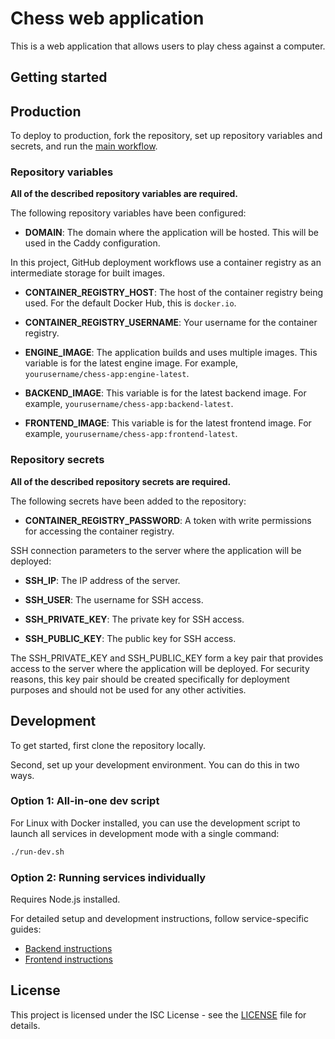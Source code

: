 # Chess web application

This is a web application that allows users to play chess against a computer.

## Getting started

## Production

To deploy to production, fork the repository, set up repository variables and secrets, and run the [main workflow](.github/workflows/main.yml).

### Repository variables

**All of the described repository variables are required.**

The following repository variables have been configured:

- **DOMAIN**: The domain where the application will be hosted. This will be used in the Caddy configuration.

In this project, GitHub deployment workflows use a container registry as an intermediate storage for built images.

- **CONTAINER_REGISTRY_HOST**: The host of the container registry being used. For the default Docker Hub, this is `docker.io`.

- **CONTAINER_REGISTRY_USERNAME**: Your username for the container registry.

- **ENGINE_IMAGE**: The application builds and uses multiple images. This variable is for the latest engine image. For example, `yourusername/chess-app:engine-latest`.

- **BACKEND_IMAGE**: This variable is for the latest backend image. For example, `yourusername/chess-app:backend-latest`.

- **FRONTEND_IMAGE**: This variable is for the latest frontend image. For example, `yourusername/chess-app:frontend-latest`.

### Repository secrets

**All of the described repository secrets are required.**

The following secrets have been added to the repository:

- **CONTAINER_REGISTRY_PASSWORD**: A token with write permissions for accessing the container registry.

SSH connection parameters to the server where the application will be deployed:

- **SSH_IP**: The IP address of the server.

- **SSH_USER**: The username for SSH access.

- **SSH_PRIVATE_KEY**: The private key for SSH access.

- **SSH_PUBLIC_KEY**: The public key for SSH access.

The SSH_PRIVATE_KEY and SSH_PUBLIC_KEY form a key pair that provides access to the server where the application will be deployed. For security reasons, this key pair should be created specifically for deployment purposes and should not be used for any other activities.

## Development

To get started, first clone the repository locally.

Second, set up your development environment. You can do this in two ways.

### Option 1: All-in-one dev script

For Linux with Docker installed, you can use the development script to launch all services in development mode with a single command:

```sh
./run-dev.sh
```

### Option 2: Running services individually

Requires Node.js installed.

For detailed setup and development instructions, follow service-specific guides:
- [Backend instructions](backend/README.md)
- [Frontend instructions](frontend/README.md)

## License

This project is licensed under the ISC License - see the [LICENSE](LICENSE) file for details.
